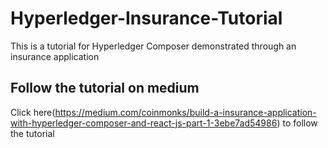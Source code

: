 # Hyperledger-Insurance-Tutorial
This is a tutorial for Hyperledger Composer demonstrated through an insurance application

## Follow the tutorial on medium
Click here(https://medium.com/coinmonks/build-a-insurance-application-with-hyperledger-composer-and-react-js-part-1-3ebe7ad54986) to follow the tutorial
